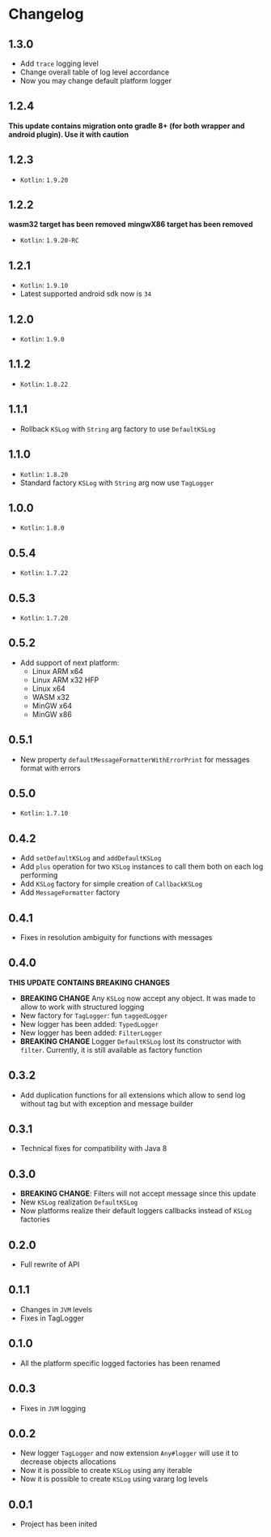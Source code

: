 # Changelog

## 1.3.0

* Add `trace` logging level
* Change overall table of log level accordance
* Now you may change default platform logger

## 1.2.4

**This update contains migration onto gradle 8+ (for both wrapper and android plugin). Use it with caution**

## 1.2.3

* `Kotlin`: `1.9.20`

## 1.2.2

**wasm32 target has been removed**
**mingwX86 target has been removed**

* `Kotlin`: `1.9.20-RC`

## 1.2.1

* `Kotlin`: `1.9.10`
* Latest supported android sdk now is `34`

## 1.2.0

* `Kotlin`: `1.9.0`

## 1.1.2

* `Kotlin`: `1.8.22`

## 1.1.1

* Rollback `KSLog` with `String` arg factory to use `DefaultKSLog`

## 1.1.0

* `Kotlin`: `1.8.20`
* Standard factory `KSLog` with `String` arg now use `TagLogger`

## 1.0.0

* `Kotlin`: `1.8.0`

## 0.5.4

* `Kotlin`: `1.7.22`

## 0.5.3

* `Kotlin`: `1.7.20`

## 0.5.2

* Add support of next platform:
  * Linux ARM x64
  * Linux ARM x32 HFP
  * Linux x64
  * WASM x32
  * MinGW x64
  * MinGW x86

## 0.5.1

* New property `defaultMessageFormatterWithErrorPrint` for messages format with errors

## 0.5.0

* `Kotlin`: `1.7.10`

## 0.4.2

* Add `setDefaultKSLog` and `addDefaultKSLog`
* Add `plus` operation for two `KSLog` instances to call them both on each log performing
* Add `KSLog` factory for simple creation of `CallbackKSLog`
* Add `MessageFormatter` factory

## 0.4.1

* Fixes in resolution ambiguity for functions with messages

## 0.4.0

**THIS UPDATE CONTAINS BREAKING CHANGES**

* **BREAKING CHANGE** Any `KSLog` now accept any object. It was made to allow to work with structured logging
* New factory for `TagLogger`: fun `taggedLogger`
* New logger has been added: `TypedLogger`
* New logger has been added: `FilterLogger`
* **BREAKING CHANGE** Logger `DefaultKSLog` lost its constructor with `filter`. Currently, it is still available as factory function

## 0.3.2

* Add duplication functions for all extensions which allow to send log without tag but with exception and message builder

## 0.3.1

* Technical fixes for compatibility with Java 8

## 0.3.0

* **BREAKING CHANGE**: Filters will not accept message since this update
* New `KSLog` realization `DefaultKSLog`
* Now platforms realize their default loggers callbacks instead of `KSLog` factories

## 0.2.0

* Full rewrite of API

## 0.1.1

* Changes in `JVM` levels
* Fixes in TagLogger

## 0.1.0

* All the platform specific logged factories has been renamed

## 0.0.3

* Fixes in `JVM` logging

## 0.0.2

* New logger `TagLogger` and now extension `Any#logger` will use it to decrease objects allocations
* Now it is possible to create `KSLog` using any iterable
* Now it is possible to create `KSLog` using vararg log levels

## 0.0.1

* Project has been inited
